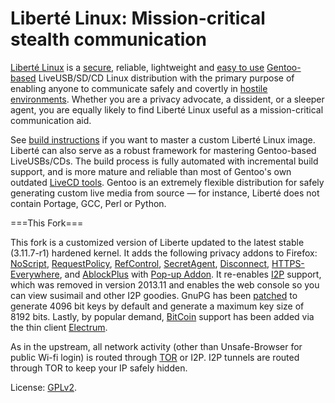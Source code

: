 # Liberté Linux: Mission-critical stealth communication

[Liberté Linux](http://dee.su/liberte) is a [secure](http://dee.su/liberte-security), reliable, lightweight and [easy to use](http://dee.su/liberte-documentation) [Gentoo-based](http://www.gentoo.org/) LiveUSB/SD/CD Linux distribution with the primary purpose of enabling anyone to communicate safely and covertly in [hostile environments](http://dee.su/liberte-motivation). Whether you are a privacy advocate, a dissident, or a sleeper agent, you are equally likely to find Liberté Linux useful as a mission-critical communication aid.

See [build instructions](http://dee.su/liberte-build) if you want to master a custom Liberté Linux image. Liberté can also serve as a robust framework for mastering Gentoo-based LiveUSBs/CDs. The build process is fully automated with incremental build support, and is more mature and reliable than most of Gentoo's own outdated [LiveCD tools](http://wolf31o2.org/projects/). Gentoo is an extremely flexible distribution for safely generating custom live media from source — for instance, Liberté does not contain Portage, GCC, Perl or Python.


===This Fork===

This fork is a customized version of Liberte updated to the latest stable (3.11.7-r1) hardened kernel.  It adds the following privacy addons to Firefox: [NoScript](http://noscript.net/), [RequestPolicy](https://www.requestpolicy.com/), [RefControl](http://www.stardrifter.org/refcontrol/), [SecretAgent](http://www.dephormation.org.uk/?page=81), [Disconnect](https://disconnect.me/), [HTTPS-Everywhere](https://www.eff.org/https-everywhere), and [AblockPlus](http://adblockplus.org/) with [Pop-up Addon](http://jessehakanen.net/adblockpluspopupaddon/).  It re-enables [I2P](https://geti2p.net) support, which was removed in version 2013.11 and enables the web console so you can view susimail and other I2P goodies. GnuPG has been [patched](http://gagravarr.livejournal.com/137173.html) to generate 4096 bit keys by default and generate a maximum key size of 8192 bits.  Lastly, by popular demand, [BitCoin](https://bitcoin.org) support has been added via the thin client [Electrum](https://electrum.org).

As in the upstream, all network activity (other than Unsafe-Browser for public Wi-fi login) is routed through [TOR](https://torproject.org) or I2P. I2P tunnels are routed through TOR to keep your IP safely hidden.


License: [GPLv2](http://www.gnu.org/licenses/gpl-2.0.html).
